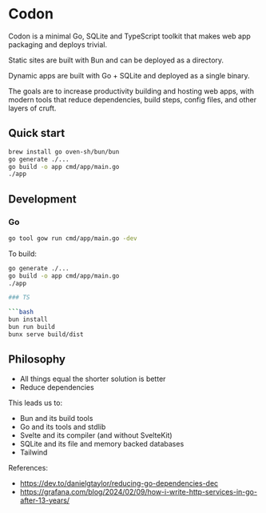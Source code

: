 # Codon

Codon is a minimal Go, SQLite and TypeScript toolkit that makes web app
packaging and deploys trivial.

Static sites are built with Bun and can be deployed as a directory.

Dynamic apps are built with Go + SQLite and deployed as a single binary.

The goals are to increase productivity building and hosting web apps, with
modern tools that reduce dependencies, build steps, config files, and other
layers of cruft.

## Quick start

```bash
brew install go oven-sh/bun/bun
go generate ./...
go build -o app cmd/app/main.go
./app
```

## Development

### Go

```bash
go tool gow run cmd/app/main.go -dev
```

To build:

```bash
go generate ./...
go build -o app cmd/app/main.go
./app

### TS

```bash
bun install
bun run build
bunx serve build/dist
```

## Philosophy

- All things equal the shorter solution is better
- Reduce dependencies

This leads us to:

- Bun and its build tools
- Go and its tools and stdlib
- Svelte and its compiler (and without SvelteKit)
- SQLite and its file and memory backed databases
- Tailwind

References:

- https://dev.to/danielgtaylor/reducing-go-dependencies-dec
- https://grafana.com/blog/2024/02/09/how-i-write-http-services-in-go-after-13-years/